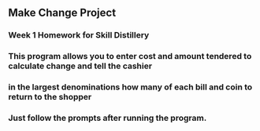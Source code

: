 ## Make Change Project

### Week 1 Homework for Skill Distillery

### This program allows you to enter cost and amount tendered to calculate change and tell the cashier
### in the largest denominations how many of each bill and coin to return to the shopper

### Just follow the prompts after running the program.